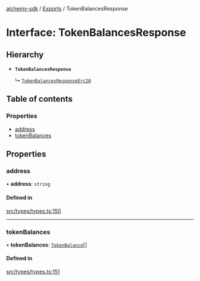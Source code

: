 [alchemy-sdk](../README.md) / [Exports](../modules.md) / TokenBalancesResponse

# Interface: TokenBalancesResponse

## Hierarchy

- **`TokenBalancesResponse`**

  ↳ [`TokenBalancesResponseErc20`](TokenBalancesResponseErc20.md)

## Table of contents

### Properties

- [address](TokenBalancesResponse.md#address)
- [tokenBalances](TokenBalancesResponse.md#tokenbalances)

## Properties

### address

• **address**: `string`

#### Defined in

[src/types/types.ts:150](https://github.com/alchemyplatform/alchemy-sdk-js/blob/277f926/src/types/types.ts#L150)

___

### tokenBalances

• **tokenBalances**: [`TokenBalance`](../modules.md#tokenbalance)[]

#### Defined in

[src/types/types.ts:151](https://github.com/alchemyplatform/alchemy-sdk-js/blob/277f926/src/types/types.ts#L151)
